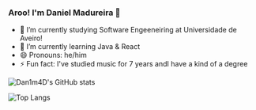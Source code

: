### Aroo! I'm Daniel Madureira 👋
- 🔭 I’m currently studying Software Engeeneiring at Universidade de Aveiro!
- 🌱 I’m currently learning Java & React
- 😄 Pronouns: he/him
- ⚡ Fun fact: I've studied music for 7 years andI have a kind of a degree

![Dan1m4D's GitHub stats](https://github-readme-stats.vercel.app/api?username=Dan1m4D&count_private=true&show_icons=true&theme=nightowl)

![Top Langs](https://github-readme-stats.vercel.app/api/top-langs/?username=Dan1m4D&langs_count=8&layout=compact&theme=nightowl)
